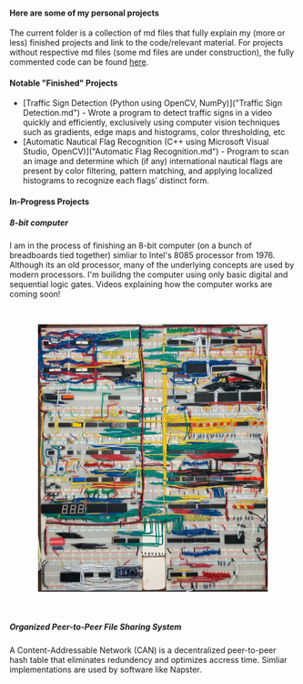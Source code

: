 #### Here are some of my personal projects


The current folder is a collection of md files that fully explain my (more or less) finished projects and link to the code/relevant material. For projects without respective md files (some md files are under construction), the fully commented code can be found [here](/Project_Files/8bit/).

#### Notable "Finished" Projects

* [Traffic Sign Detection (Python using OpenCV, NumPy)]("Traffic Sign Detection.md") - Wrote a program to detect traffic signs in a video quickly and efficiently, exclusively using computer vision techniques such as gradients, edge maps and histograms, color thresholding, etc
* [Automatic Nautical Flag Recognition (C++ using Microsoft Visual Studio, OpenCV)]("Automatic Flag Recognition.md") - Program to scan an image and determine which (if any) international nautical flags are present by color filtering, pattern matching, and applying localized histograms to recognize each flags’ distinct form.

#### In-Progress Projects

##### 8-bit computer

I am in the process of finishing an 8-bit computer (on a bunch of breadboards tied together) simliar to Intel's 8085 processor from 1976. Although its an old processor, many of the underlying concepts are used by modern processors. I'm builidng the computer using only basic digital and sequential logic gates. Videos explaining how the computer works are coming soon!

<br><p align="center"><img width="80%" height="70%" src="Project_Files/8bit/media/full_8bit.jpg"></p><br>

##### Organized Peer-to-Peer File Sharing System

A Content-Addressable Network (CAN) is a decentralized peer-to-peer hash table that eliminates redundency and optimizes accress time. Simliar implementations are used by software like Napster.
